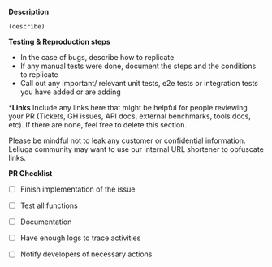 <!--

Thanks for helping us to improve datrin!

Make sure that we do not have any duplicates already open.
You can ensure this by searching the PR list for this repository.
If there is a duplicate, please close your PR and add a comment to the existing PR instead.

-->

**Description**
<!-- In a few paragraphs, briefly describe. -->

```
(describe)
```

**Testing & Reproduction steps**

* In the case of bugs, describe how to replicate
* If any manual tests were done, document the steps and the conditions to replicate
* Call out any important/ relevant unit tests, e2e tests or integration tests you have added or are adding

***Links**
Include any links here that might be helpful for people reviewing your PR (Tickets, GH issues, API docs, external
benchmarks, tools docs, etc). If there are none, feel free to delete this section.

Please be mindful not to leak any customer or confidential information. Leliuga community may want to use our
internal URL shortener to obfuscate links.

**PR Checklist**

- [ ] Finish implementation of the issue
- [ ] Test all functions
- [ ] Documentation
- [ ] Have enough logs to trace activities
- [ ] Notify developers of necessary actions

